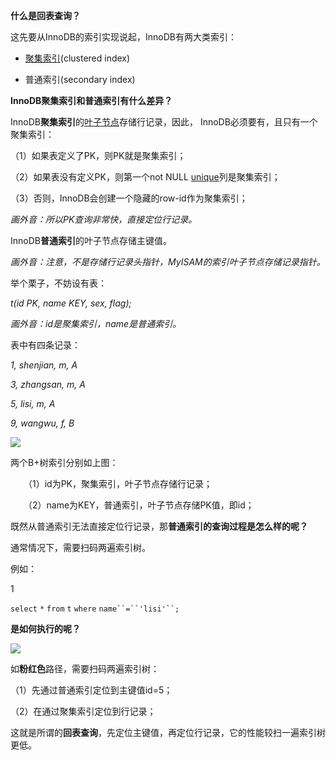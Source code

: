 **什么是回表查询？**

这先要从InnoDB的索引实现说起，InnoDB有两大类索引：

- [聚集索引](https://so.csdn.net/so/search?q=%E8%81%9A%E9%9B%86%E7%B4%A2%E5%BC%95&spm=1001.2101.3001.7020)(clustered index)
    
- 普通索引(secondary index)
    

**InnoDB聚集索引和普通索引有什么差异？**

InnoDB**聚集索引**的[叶子节点](https://so.csdn.net/so/search?q=%E5%8F%B6%E5%AD%90%E8%8A%82%E7%82%B9&spm=1001.2101.3001.7020)存储行记录，因此， InnoDB必须要有，且只有一个聚集索引：

（1）如果表定义了PK，则PK就是聚集索引；

（2）如果表没有定义PK，则第一个not NULL [unique](https://so.csdn.net/so/search?q=unique&spm=1001.2101.3001.7020)列是聚集索引；

（3）否则，InnoDB会创建一个隐藏的row-id作为聚集索引；

_画外音：所以PK查询非常快，直接定位行记录。_

InnoDB**普通索引**的叶子节点存储主键值。

 _画外音：注意，不是存储行记录头指针，MyISAM的索引叶子节点存储记录指针。_

举个栗子，不妨设有表：

 _t(id PK, name KEY, sex, flag);_

_画外音：id是聚集索引，name是普通索引。_

表中有四条记录：

 _1, shenjian, m, A_

 _3, zhangsan, m, A_

 _5, lisi, m, A_

 _9, wangwu, f, B_

![](https://img-service.csdnimg.cn/img_convert/4e64649658b472652588de7eef87ca3a.png)

两个B+树索引分别如上图：

　　（1）id为PK，聚集索引，叶子节点存储行记录；

　　（2）name为KEY，普通索引，叶子节点存储PK值，即id；

既然从普通索引无法直接定位行记录，那**普通索引的查询过程是怎么样的呢？**

通常情况下，需要扫码两遍索引树。

例如：

1

`select` `*` `from` `t` `where` `name``=``'lisi'``;` 

**是如何执行的呢？**

![](https://img-service.csdnimg.cn/img_convert/3119450ce7cc31a54b418b1c6acede66.png)

如**粉红色**路径，需要扫码两遍索引树：

（1）先通过普通索引定位到主键值id=5；

（2）在通过聚集索引定位到行记录；

这就是所谓的**回表查询**，先定位主键值，再定位行记录，它的性能较扫一遍索引树更低。